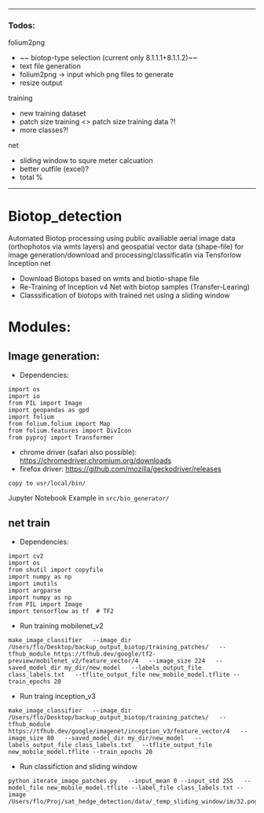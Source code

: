 _____________________________________________________________________________
### Todos:
folium2png

- ~~ biotop-type selection (current only 8.1.1.1+8.1.1.2)~~
- text file generation
- folium2png -> input which png files to generate
- resize output

training
- new training dataset
- patch size training <> patch size training data ?! 
- more classes?!
 
net
- sliding window to squre meter calcuation
- better outfile (excel)?
- total % 
  
_____________________________________________________________________________

# Biotop_detection

Automated Biotop processing using public availiable aerial image data (orthophotos via wmts layers) and geospatial vector data (shape-file) for image generation/download and processing/classificatin via Tensforlow Inception net

- Download Biotops based on wmts and biotio-shape file
- Re-Training of Inception v4 Net with biotop samples (Transfer-Learing)
- Classsification of biotops with trained net using a sliding window

# Modules:
## Image generation:

- Dependencies:
```
import os
import io
from PIL import Image
import geopandas as gpd
import folium
from folium.folium import Map
from folium.features import DivIcon
from pyproj import Transformer
```
- chrome driver (safari also possible):
https://chromedriver.chromium.org/downloads
- firefox driver:
https://github.com/mozilla/geckodriver/releases
```
copy to usr/local/bin/
```

Jupyter Notebook Example in ```src/bio_generator/```

## net train

- Dependencies:
```
import cv2
import os
from shutil import copyfile
import numpy as np
import imutils
import argparse
import numpy as np
from PIL import Image
import tensorflow as tf  # TF2
```

- Run training mobilenet_v2
```
make_image_classifier   --image_dir /Users/flo/Desktop/backup_output_biotop/training_patches/   --tfhub_module https://tfhub.dev/google/tf2-preview/mobilenet_v2/feature_vector/4   --image_size 224   --saved_model_dir my_dir/new_model   --labels_output_file class_labels.txt   --tflite_output_file new_mobile_model.tflite --train_epochs 20
```
- Run traing inception_v3
```
make_image_classifier   --image_dir /Users/flo/Desktop/backup_output_biotop/training_patches/   --tfhub_module https://tfhub.dev/google/imagenet/inception_v3/feature_vector/4   --image_size 80   --saved_model_dir my_dir/new_model   --labels_output_file class_labels.txt   --tflite_output_file new_mobile_model.tflite --train_epochs 20
```
- Run classifiction and sliding window
```
python iterate_image_patches.py   --input_mean 0 --input_std 255   --model_file new_mobile_model.tflite --label_file class_labels.txt --image /Users/flo/Proj/sat_hedge_detection/data/_temp_sliding_window/im/32.png
```
